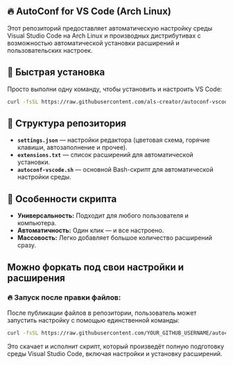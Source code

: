 ## 🔥 AutoConf for VS Code (Arch Linux)

Этот репозиторий предоставляет автоматическую настройку среды Visual Studio Code на Arch Linux и производных дистрибутивах с возможностью автоматической установки расширений и пользовательских настроек.

## 🚀 Быстрая установка

Просто выполни одну команду, чтобы установить и настроить VS Code:

```bash
curl -fsSL https://raw.githubusercontent.com/als-creator/autoconf-vscode-archlinux/main/autoconf-vscode-archlinux.sh | sh
```

## 📂 Структура репозитория

- **`settings.json`** — настройки редактора (цветовая схема, горячие клавиши, автозаполнение и прочее).
- **`extensions.txt`** — список расширений для автоматической установки.
- **`autoconf-vscode.sh`** — основной Bash-скрипт для автоматической настройки среды.

## 🔨 Особенности скрипта

- **Универсальность:** Подходит для любого пользователя и компьютера.
- **Автоматичность:** Один клик — и все настроено.
- **Массовость:** Легко добавляет большое количество расширений сразу.

## Можно форкать под свои настройки и расширения

### 🔥 Запуск после правки файлов:

После публикации файлов в репозитории, пользователь может запустить настройку с помощью единственной команды:

```bash
curl -fsSL https://raw.githubusercontent.com/YOUR_GITHUB_USERNAME/autoconf-vscode-archlinux/main/autoconf-vscode-archlinux.sh | sh
```

Это скачает и исполнит скрипт, который произведёт полную подготовку среды Visual Studio Code, включая настройки и установку расширений.
